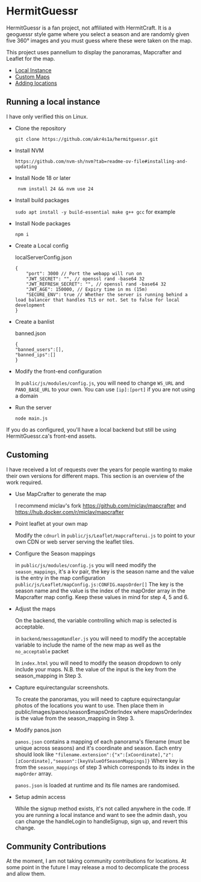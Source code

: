 # HermitGuessr

HermitGuessr is a fan project, not affiliated with HermitCraft. It is a geoguessr style game where you select a season and are randomly given five 360° images and you must guess where these were taken on the map.

This project uses pannellum to display the panoramas, Mapcrafter and Leaflet for the map. 

<!-- TOC -->

- [Local Instance](#running-a-local-instance)
- [Custom Maps](#customing)
- [Adding locations](#community-contributions)

<!-- /TOC -->


## Running a local instance

I have only verified this on Linux.

- Clone the repository

    `git clone https://github.com/akr4s1a/hermitguessr.git`

- Install NVM

    ` https://github.com/nvm-sh/nvm?tab=readme-ov-file#installing-and-updating `

- Install Node 18 or later

    ` nvm install 24 && nvm use 24`

- Install build packages

    `sudo apt install -y build-essential make g++ gcc` for example
- Install Node packages

    `npm i`

- Create a Local config

    localServerConfig.json
    ```
    {
        "port": 3000 // Port the webapp will run on
        "JWT_SECRET": "", // openssl rand -base64 32
        "JWT_REFRESH_SECRET": "", // openssl rand -base64 32
        "JWT_AGE": 150000, // Expiry time in ms (15m)
        "SECURE_ENV": true // Whether the server is running behind a load balancer that handles TLS or not. Set to false for local development 
    }
    ```
 
- Create a banlist

    banned.json
    ```
    {
    "banned_users":[],
    "banned_ips":[]
    }
    ```

-  Modify the front-end configuration

    In `public/js/modules/config.js`, you will need to change `WS_URL` and `PANO_BASE_URL` to your own. You can use `[ip]:[port]` if you are not using a domain

- Run the server

    `node main.js`

If you do as configured, you'll have a local backend but still be using HermitGuessr.ca's front-end assets. 

## Customing

I have received a lot of requests over the years for people wanting to make their own versions for different maps. This section is an overview of the work required.

- Use MapCrafter to generate the map

    I recommend miclav's fork
    https://github.com/miclav/mapcrafter and https://hub.docker.com/r/miclav/mapcrafter

- Point leaflet at your own map

    Modify the `cdnurl` in `public/js/Leaflet/mapcrafterui.js` to point to your own CDN or web server serving the leaflet tiles. 

- Configure the Season mappings

    in `public/js/modules/config.js` you will need modify the `season_mappings`, it's a kv pair, the key is the season name and the value is the entry in the map configuration `public/js/Leaflet/mapConfig.js:CONFIG.mapsOrder[]`
    The key is the season name and the value is the index of the mapOrder array in the Mapcrafter map config. Keep these values in mind for step 4, 5 and 6. 

- Adjust the maps

    On the backend, the variable controlling which map is selected is acceptable. 

    in `backend/messageHandler.js` you will need to modify the acceptable variable to include the name of the new map as well as the `no_acceptable` packet 

    In `index.html` you will need to modify the season dropdown to only include your maps. N.B. the value of the input is the key from the season_mapping in Step 3. 

- Capture equirectangular screenshots. 

    To create the panoramas, you will need to capture equirectangular photos of the locations you want to use. Then place them in public/images/panos/season$mapsOrderIndex where mapsOrderIndex is the value from the season_mapping in Step 3.

- Modify panos.json

    `panos.json` contains a mapping of each panorama's filename (must be unique across seasons) and it's coordinate and season. 
    Each entry should look like `"filename.extension":{"x":[xCoordinate],"z":[zCoordinate],"season":[keyValueOfSeasonMappings]}`
    Where key is from the `season_mappings` of step 3 which corresponds to its index in the `mapOrder` array.

    `panos.json` is loaded at runtime and its file names are randomised.

- Setup admin access

    While the signup method exists, it's not called anywhere in the code. If you are running a local instance and want to see the admin dash, you can change the handleLogin to handleSignup, sign up, and revert this change.


## Community Contributions
At the moment, I am not taking community contributions for locations. At some point in the future I may release a mod to decomplicate the process and allow them.